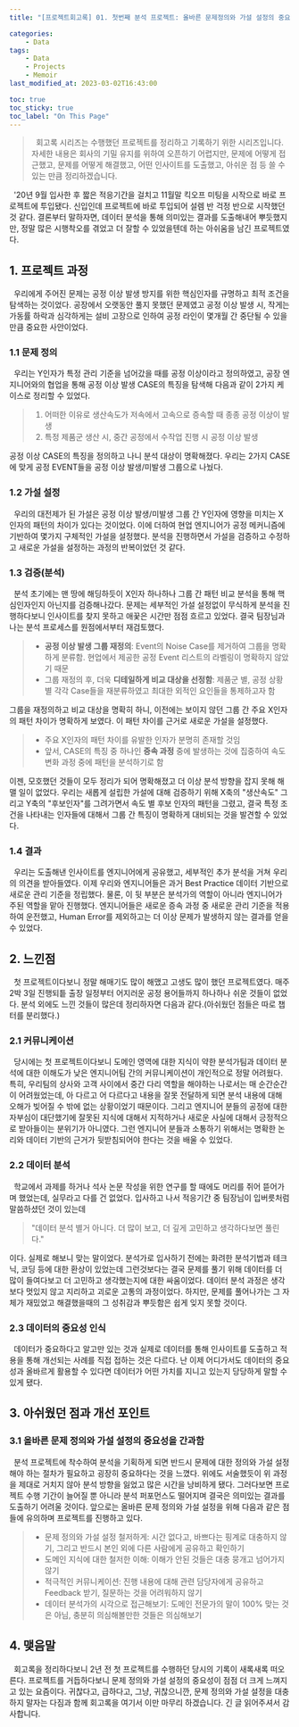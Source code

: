 ```yaml
---
title: "[프로젝트회고록] 01. 첫번째 분석 프로젝트: 올바른 문제정의와 가설 설정의 중요성"

categories:
    - Data
tags:
    - Data
    - Projects
    - Memoir
last_modified_at: 2023-03-02T16:43:00

toc: true
toc_sticky: true
toc_label: "On This Page"
---
```

> &#160; 회고록 시리즈는 수행했던 프로젝트를 정리하고 기록하기 위한 시리즈입니다. 자세한 내용은 회사의 기밀 유지를 위하여 오픈하기 어렵지만, 문제에 어떻게 접근했고, 문제를 어떻게 해결했고, 어떤 인사이트를 도출했고, 아쉬운 점 등 쓸 수 있는 만큼 정리하겠습니다.

&#160; '20년 9월 입사한 후 짧은 적응기간을 걸치고 11월말 킥오프 미팅을 시작으로 바로 프로젝트에 투입됐다. 신입인데 프로젝트에 바로 투입되어 설렘 반 걱정 반으로 시작했던 것 같다. 결론부터 말하자면, 데이터 분석을 통해 의미있는 결과를 도출해내어 뿌듯했지만, 정말 많은 시행착오를 겪었고 더 잘할 수 있었을텐데 하는 아쉬움을 남긴 프로젝트였다. 
## 1. 프로젝트 과정
&#160; 우리에게 주어진 문제는 공정 이상 발생 방지를 위한 핵심인자를 규명하고 최적 조건을 탐색하는 것이었다. 공장에서 오랫동안 풀지 못했던 문제였고 공정 이상 발생 시, 작게는 가동률 하락과 심각하게는 설비 고장으로 인하여 공정 라인이 몇개월 간 중단될 수 있을 만큼 중요한 사안이었다.

### 1.1 문제 정의
&#160; 우리는 Y인자가 특정 관리 기준을 넘어갔을 때를 공정 이상이라고 정의하였고, 공장 엔지니어와의 협업을 통해 공정 이상 발생 CASE의 특징을 탐색해 다음과 같이 2가지 케이스로 정리할 수 있었다. 
> 1. 어떠한 이유로 생산속도가 저속에서 고속으로 증속할 때 종종 공정 이상이 발생
> 2. 특정 제품군 생산 시, 중간 공정에서 수작업 진행 시 공정 이상 발생

공정 이상 CASE의 특징을 정의하고 나니 분석 대상이 명확해졌다. 우리는 2가지 CASE에 맞게 공정 EVENT들을 공정 이상 발생/미발생 그룹으로 나눴다.

### 1.2 가설 설정
&#160; 우리의 대전제가 된 가설은 공정 이상 발생/미발생 그룹 간 Y인자에 영향을 미치는 X인자의 패턴의 차이가 있다는 것이었다. 이에 더하여 현업 엔지니어가 공정 메커니즘에 기반하여 몇가지 구체적인 가설을 설정했다. 분석을 진행하면서 가설을 검증하고 수정하고 새로운 가설을 설정하는 과정의 반복이었던 것 같다.

### 1.3 검증(분석)
&#160; 분석 초기에는 맨 땅에 해딩하듯이 X인자 하나하나 그룹 간 패턴 비교 분석을 통해 핵심인자인지 아닌지를 검증해나갔다. 문제는 세부적인 가설 설정없이 무식하게 분석을 진행하다보니 인사이트를 찾지 못하고 애꿎은 시간만 점점 흐르고 있었다. 결국 팀장님과 나는 분석 프로세스를 원점에서부터 재검토했다.
> - **공정 이상 발생 그룹 재정의**: Event의 Noise Case를 제거하여 그룹을 명확하게 분류함. 현업에서 제공한 공정 Event 리스트의 라벨링이 명확하지 않았기 때문
> - 그룹 재정의 후, 더욱 **디테일하게 비교 대상을 선정함**: 제품군 별, 공정 상황 별 각각 Case들을 재분류하였고 최대한 외적인 요인들을 통제하고자 함

그룹을 재정의하고 비교 대상을 명확히 하니, 이전에는 보이지 않던 그룹 간 주요 X인자의 패턴 차이가 명확하게 보였다. 이 패턴 차이를 근거로 새로운 가설을 설정했다.
> - 주요 X인자의 패턴 차이를 유발한 인자가 분명히 존재할 것임
> - 앞서, CASE의 특징 중 하나인 **증속 과정** 중에 발생하는 것에 집중하여 속도 변화 과정 중에 패턴을 분석하기로 함

이젠, 모호했던 것들이 모두 정리가 되어 명확해졌고 더 이상 분석 방향을 잡지 못해 해맬 일이 없었다. 우리는 새롭게 설립한 가설에 대해 검증하기 위해 X축의 "생산속도" 그리고 Y축의 "후보인자"를 그려가면서 속도 별 후보 인자의 패턴을 그렸고, 결국
특정 조건을 나타내는 인자들에 대해서 그룹 간 특징이 명확하게 대비되는 것을 발견할 수 있었다. 

### 1.4 결과
&#160; 우리는 도출해낸 인사이트를 엔지니어에게 공유했고, 세부적인 추가 분석을 거쳐 우리의 의견을 받아들였다. 이제 우리와 엔지니어들은 과거 Best Practice 데이터 기반으로 새로운 관리 기준을 정립했다. 물론, 이 뒷 부분은 분석가의 역할이 아니라 엔지니어가 주된 역할을 맡아 진행했다. 엔지니어들은 새로운 증속 과정 중 새로운 관리 기준을 적용하여 운전했고, Human Error를 제외하고는 더 이상 문제가 발생하지 않는 결과를 얻을 수 있었다.

## 2. 느낀점
&#160; 첫 프로젝트이다보니 정말 해매기도 많이 해맸고 고생도 많이 했던 프로젝트였다. 매주 2박 3일 진행되틑 출장 일정부터 어지러운 공정 용어들까지 하나하나 쉬운 것들이 없었다. 분석 외에도 느낀 것들이 많은데 정리하자면 다음과 같다.(아쉬웠던 점들은 따로 챕터를 분리했다.)

### 2.1 커뮤니케이션
&#160; 당시에는 첫 프로젝트이다보니 도메인 영역에 대한 지식이 약한 분석가팀과 데이터 분석에 대한 이해도가 낮은 엔지니어팀 간의 커뮤니케이션이 개인적으로 정말 어려웠다. 특히, 우리팀의 상사와 고객 사이에서 중간 다리 역할을 해야하는 나로서는 매 순간순간이 어려웠었는데, 아 다르고 어 다르다고 내용을 잘못 전달하게 되면 분석 내용에 대해 오해가 빚어질 수 밖에 없는 상황이었기 때문이다. 그리고 엔지니어 분들의 공정에 대한 자부심이 대단했기에 잘못된 지식에 대해서 지적하거나 새로운 사실에 대해서 긍정적으로 받아들이는 분위기가 아니였다. 그런 엔지니어 분들과 소통하기 위해서는 명확한 논리와 데이터 기반의 근거가 뒷받침되어야 한다는 것을 배울 수 있었다.

### 2.2 데이터 분석
&#160; 학교에서 과제를 하거나 석사 논문 작성을 위한 연구를 할 때에도 머리를 쥐어 뜯어가며 했었는데, 실무라고 다를 건 없었다. 입사하고 나서 적응기간 중 팀장님이 입버릇처럼 말씀하셨던 것이 있는데
> "데이터 분석 별거 아니다. 더 많이 보고, 더 깊게 고민하고 생각하다보면 풀린다."
 
이다. 실제로 해보니 맞는 말이었다. 분석가로 입사하기 전에는 화려한 분석기법과 테크닉, 코딩 등에 대한 환상이 있었는데 그런것보다는 결국 문제를 풀기 위해 데이터를 더 많이 들여다보고 더 고민하고 생각했는지에 대한 싸움이었다. 데이터 분석 과정은 생각보다 멋있지 않고 지리하고 괴로운 고통의 과정이었다. 하지만, 문제를 풀어나가는 그 자체가 재밌었고 해결했을때의 그 성취감과 뿌듯함은 쉽게 잊지 못할 것이다.

### 2.3 데이터의 중요성 인식
&#160; 데이터가 중요하다고 알고만 있는 것과 실제로 데이터를 통해 인사이트를 도출하고 적용을 통해 개선되는 사례를 직접 접하는 것은 다르다. 난 이제 어디가서도 데이터의 중요성과 올바르게 활용할 수 있다면 데이터가 어떤 가치를 지니고 있는지 당당하게 말할 수 있게 됐다.

## 3. 아쉬웠던 점과 개선 포인트
### 3.1 올바른 문제 정의와 가설 설정의 중요성을 간과함
&#160; 분석 프로젝트에 착수하여 분석을 기획하게 되면 반드시 문제에 대한 정의와 가설 설정해야 하는 절차가 필요하고 굉장히 중요하다는 것을 느꼈다. 위에도 서술했듯이 위 과정을 제대로 거치지 않아 분석 방향을 잃었고 많은 시간을 낭비하게 됐다. 그러다보면 프로젝트 수행 기간이 늘어질 뿐 아니라 분석 퍼포먼스도 떨어지며 결국은 의미있는 결과를 도출하기 어려울 것이다. 앞으로는 올바른 문제 정의와 가설 설정을 위해 다음과 같은 점들에 유의하며 프로젝트를 진행하고 있다.
> - 문제 정의와 가설 설정 철저하게: 시간 없다고, 바쁘다는 핑계로 대충하지 않기, 그리고 반드시 본인 외에 다른 사람에게 공유하고 확인하기
> - 도메인 지식에 대한 철저한 이해: 이해가 안된 것들은 대충 뭉개고 넘어가지 않기
> - 적극적인 커뮤니케이션: 진행 내용에 대해 관련 담당자에게 공유하고 Feedback 받기, 질문하는 것을 어려워하지 않기
> - 데이터 분석가의 시각으로 접근해보기: 도메인 전문가의 말이 100% 맞는 것은 아님, 충분히 의심해볼만한 것들은 의심해보기

## 4. 맺음말
&#160; 회고록을 정리하다보니 2년 전 첫 프로젝트를 수행하던 당시의 기록이 새록새록 떠오른다. 프로젝트를 거듭하다보니 문제 정의와 가설 설정의 중요성이 점점 더 크게 느껴지고 있는 요즘이다. 귀찮다고, 급하다고, 그냥, 귀찮으니깐, 문제 정의와 가설 설정을 대충 하지 말자는 다짐과 함께 회고록을 여기서 이만 마무리 하겠습니다. 긴 글 읽어주셔서 감사합니다.
